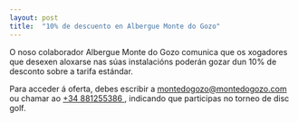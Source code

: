 ```yaml
---
layout: post
title:  "10% de descuento en Albergue Monte do Gozo"
---
```


O noso colaborador Albergue Monte do Gozo comunica que os xogadores que desexen aloxarse ​​nas súas instalacións poderán gozar dun 10% de desconto sobre a tarifa estándar.

<!-- more -->

Para acceder á oferta, debes escribir a <a href="montedogozo@montedogozo.com">montedogozo@montedogozo.com</a> ou chamar ao <a href="tel:+34 881255386">+34 881255386 </a>, indicando que participas no torneo de disc golf.
